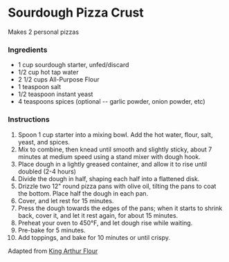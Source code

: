 # Sourdough Pizza Crust
Makes 2 personal pizzas

### Ingredients
- 1 cup sourdough starter, unfed/discard
- 1/2 cup hot tap water
- 2 1/2 cups All-Purpose Flour
- 1 teaspoon salt
- 1/2 teaspoon instant yeast
- 4 teaspoons spices (optional -- garlic powder, onion powder, etc)

### Instructions
1. Spoon 1 cup starter into a mixing bowl. Add the hot water, flour, salt, yeast, and spices. 
2. Mix to combine, then knead until smooth and slightly sticky, about 7 minutes at medium speed using a stand mixer with dough hook. 
3. Place dough in a lightly greased container, and allow it to rise until doubled (2-4 hours)
4. Divide the dough in half, shaping each half into a flattened disk. 
5. Drizzle two 12" round pizza pans with olive oil, tilting the pans to coat the bottom. Place half the dough in each pan. 
6. Cover, and let rest for 15 minutes. 
7. Press the dough towards the edges of the pans; when it starts to shrink back, cover it, and let it rest again, for about 15 minutes. 
8. Preheat your oven to 450°F, and let dough rise while waiting.
9. Pre-bake for 5 minutes.
10. Add toppings, and bake for 10 minutes or until crispy.

Adapted from [King Arthur Flour](https://www.kingarthurflour.com/recipes/sourdough-pizza-crust-recipe)

